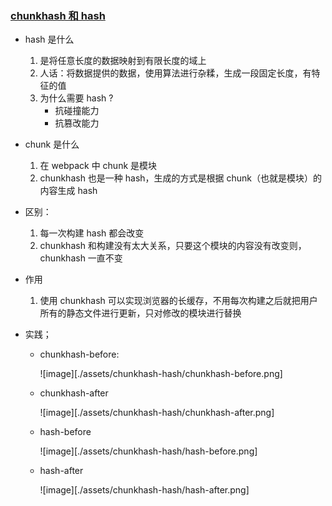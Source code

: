 ### [chunkhash 和 hash](https://webpack.js.org/configuration/output/#output-hashdigest)
  - hash 是什么
    1. 是将任意长度的数据映射到有限长度的域上
    2. 人话：将数据提供的数据，使用算法进行杂糅，生成一段固定长度，有特征的值
    3. 为什么需要 hash ?
       - 抗碰撞能力
       - 抗篡改能力

  - chunk 是什么
    1. 在 webpack 中 chunk 是模块
    2. chunkhash 也是一种 hash，生成的方式是根据 chunk（也就是模块）的内容生成 hash

  - 区别：
    1. 每一次构建 hash 都会改变
    2. chunkhash 和构建没有太大关系，只要这个模块的内容没有改变则，chunkhash 一直不变

  - 作用
    1. 使用 chunkhash 可以实现浏览器的长缓存，不用每次构建之后就把用户所有的静态文件进行更新，只对修改的模块进行替换

  - 实践；

    - chunkhash-before:

      ![image][./assets/chunkhash-hash/chunkhash-before.png]

    - chunkhash-after

      ![image][./assets/chunkhash-hash/chunkhash-after.png]

    - hash-before

      ![image][./assets/chunkhash-hash/hash-before.png]

    - hash-after

      ![image][./assets/chunkhash-hash/hash-after.png]
